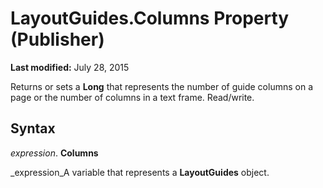 
# LayoutGuides.Columns Property (Publisher)

 **Last modified:** July 28, 2015

Returns or sets a  **Long** that represents the number of guide columns on a page or the number of columns in a text frame. Read/write.

## Syntax

 _expression_. **Columns**

 _expression_A variable that represents a  **LayoutGuides** object.

